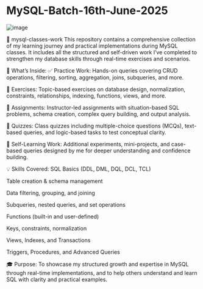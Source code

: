 # MySQL-Batch-16th-June-2025
![image](https://github.com/user-attachments/assets/d77efc0e-7cbe-4a95-b3bf-d88b882440da)

📘 mysql-classes-work
This repository contains a comprehensive collection of my learning journey and practical implementations during MySQL classes. It includes all the structured and self-driven work I’ve completed to strengthen my database skills through real-time exercises and scenarios.

📌 What’s Inside:
✅ Practice Work:
Hands-on queries covering CRUD operations, filtering, sorting, aggregation, joins, subqueries, and more.

🧩 Exercises:
Topic-based exercises on database design, normalization, constraints, relationships, indexing, functions, views, and more.

📝 Assignments:
Instructor-led assignments with situation-based SQL problems, schema creation, complex query building, and output analysis.

🎯 Quizzes:
Class quizzes including multiple-choice questions (MCQs), text-based queries, and logic-based tasks to test conceptual clarity.

🚀 Self-Learning Work:
Additional experiments, mini-projects, and case-based queries designed by me for deeper understanding and confidence building.

💡 Skills Covered:
SQL Basics (DDL, DML, DQL, DCL, TCL)

Table creation & schema management

Data filtering, grouping, and joining

Subqueries, nested queries, and set operations

Functions (built-in and user-defined)

Keys, constraints, normalization

Views, Indexes, and Transactions

Triggers, Procedures, and Advanced Queries

🎓 Purpose:
To showcase my structured growth and expertise in MySQL through real-time implementations, and to help others understand and learn SQL with clarity and practical examples.
